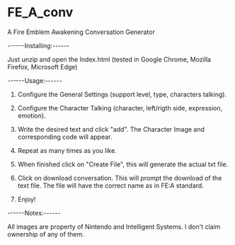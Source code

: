 # FE_A_conv
A Fire Emblem Awakening Conversation Generator

------Installing:------

Just unzip and open the Index.html (tested in Google Chrome, Mozilla Firefox, Microsoft Edge)

------Usage:------ 


1) Configure the General Settings (support level, type, characters talking).


2) Configure the Character Talking (character, left/rigth side, expression, emotion).


3) Write the desired text and click "add". The Character Image and corresponding code will appear.


4) Repeat as many times as you like.


5) When finished click on "Create File", this will generate the actual txt file.


6) Click on download conversation. This will prompt the download of the text file. The file will have the correct name as in FE:A standard.


7) Enjoy!




------Notes:------ 


All images are property of Nintendo and Intelligent Systems. I don't claim ownership of any of them.